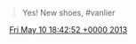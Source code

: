 > Yes\! New shoes, \#vanlier

<img src="../../media/tweet.ico" width="12" /> [Fri May 10 18:42:52 +0000 2013](https://twitter.com/DromerDenker/status/332928743481962497)